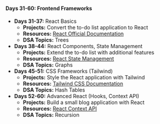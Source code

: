 #### Days 31-60: Frontend Frameworks
- **Days 31-37:** React Basics
  - **Projects:** Convert the to-do list application to React
  - **Resources:** [React Official Documentation](https://reactjs.org/docs/getting-started.html)
  - **DSA Topics:** Trees
- **Days 38-44:** React Components, State Management
  - **Projects:** Extend the to-do list with additional features
  - **Resources:** [React State Management](https://reactjs.org/docs/state-and-lifecycle.html)
  - **DSA Topics:** Graphs
- **Days 45-51:** CSS Frameworks (Tailwind)
  - **Projects:** Style the React application with Tailwind
  - **Resources:** [Tailwind CSS Documentation](https://tailwindcss.com/docs)
  - **DSA Topics:** Hash Tables
- **Days 52-60:** Advanced React (Hooks, Context API)
  - **Projects:** Build a small blog application with React
  - **Resources:** [React Context API](https://reactjs.org/docs/context.html)
  - **DSA Topics:** Recursion
